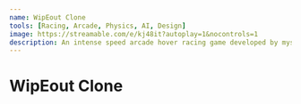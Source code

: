 ```yaml
---
name: WipEout Clone
tools: [Racing, Arcade, Physics, AI, Design]
image: https://streamable.com/e/kj48it?autoplay=1&nocontrols=1
description: An intense speed arcade hover racing game developed by myself. The game was inspired by several racing games such as WipEout and FZero.
---
```


# WipEout Clone

